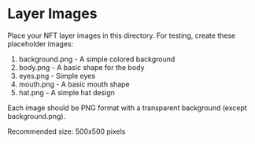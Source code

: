 # Layer Images

Place your NFT layer images in this directory. For testing, create these placeholder images:

1. background.png - A simple colored background
2. body.png - A basic shape for the body
3. eyes.png - Simple eyes
4. mouth.png - A basic mouth shape
5. hat.png - A simple hat design

Each image should be PNG format with a transparent background (except background.png).

Recommended size: 500x500 pixels 